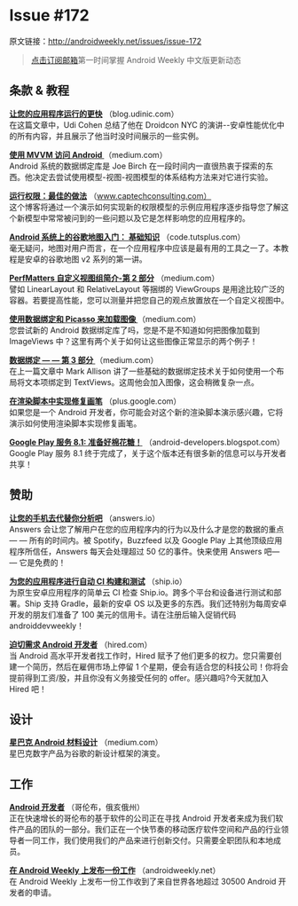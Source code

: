 # Issue #172

>
原文链接：<http://androidweekly.net/issues/issue-172>

> [点击订阅邮箱](http://tinyletter.com/androidweeklycn)第一时间掌握 Android Weekly 中文版更新动态

## 条款 & 教程

**[让您的应用程序运行的更快](http://blog.udinic.com/2015/09/15/speed-up-your-app)**
（blog.udinic.com）  
在这篇文章中，Udi Cohen 总结了他在 Droidcon NYC 的演讲--安卓性能优化中的所有内容，并且展示了他当时没时间展示的一些实例。

**[使用 MVVM 访问 Android ](https://medium.com/ribot-labs/approaching-android-with-mvvm-8ceec02d5442)**
（medium.com）  
Android 系统的数据绑定库是 Joe Birch 在一段时间内一直很热衷于探索的东西。他决定去尝试使用模型-视图-视图模型的体系结构方法来对它进行实验。

**[运行权限：最佳的做法](http://www.captechconsulting.com/blogs/runtime-permissions-best-practices-and-how-to-gracefully-handle-permission-removal)**
（www.captechconsulting.com）  
这个博客将通过一个演示如何实现新的权限模型的示例应用程序逐步指导您了解这个新模型中常常被问到的一些问题以及它是怎样影响您的应用程序的。

**[Android 系统上的谷歌地图入门： 基础知识](http://code.tutsplus.com/tutorials/getting-started-with-google-maps-for-android-basics--cms-24635)**
（code.tutsplus.com）  
毫无疑问，地图对用户而言，在一个应用程序中应该是最有用的工具之一了。本教程是安卓的谷歌地图 v2 系列的第一讲。

**[PerfMatters 自定义视图组简介-第 2 部分](https://medium.com/android-news/perfmatters-introduction-to-custom-viewgroups-to-improve-performance-part-2-f14fbcd47c)**
（medium.com）  
譬如 LinearLayout 和 RelativeLayout 等捆绑的 ViewGroups 是用途比较广泛的容器。若要提高性能，您可以测量并把您自己的观点放置放在一个自定义视图中。

**[使用数据绑定和 Picasso 来加载图像 ](https://medium.com/@ivanc/loading-images-with-data-binding-and-picasso-555dad683fdc)**
（medium.com）  
您尝试新的 Android 数据绑定库了吗，您是不是不知道如何把图像加载到 ImageViews 中？这里有两个关于如何让这些图像正常显示的两个例子！

**[数据绑定 — — 第 3 部分 ](https://medium.com/@ivanc/loading-images-with-data-binding-and-picasso-555dad683fdc)**
（medium.com）  
在上一篇文章中 Mark Allison 讲了一些基础的数据绑定技术关于如何使用一个布局将文本项绑定到 TextViews。这周他会加入图像，这会稍微复杂一点。

**[在渲染脚本中实现修复画笔](https://plus.google.com/+RomainGuy/posts/M3ueUxUpBs1)**
（plus.google.com）  
如果您是一个 Android 开发者，你可能会对这个新的渲染脚本演示感兴趣，它将演示如何使用渲染脚本实现修复画笔。

**[Google Play 服务 8.1: 准备好棉花糖！](http://android-developers.blogspot.com/2015/09/google-play-services-81-get-ready-for.html)**
（android-developers.blogspot.com）  
Google Play 服务 8.1 终于完成了，关于这个版本还有很多新的信息可以与开发者共享！

## 赞助

**[让您的手机去代替你分析吧](https://answers.io/?utm_source=sponsor&utm_medium=androidweekly&utm_campaign=androidweekly_9.13.2015&utm_content=sponsor_link)**
（answers.io）  
Answers 会让您了解用户在您的应用程序内的行为以及什么才是您的数据的重点 — — 所有的时间内。被 Spotify，Buzzfeed 以及 Google Play 上其他顶级应用程序所信任，Answers 每天会处理超过 50 亿的事件。快来使用 Answers 吧— — 它是免费的！

**[为您的应用程序进行自动 CI 构建和测试](https://ship.io/landing/?utm_source=androiddevweekly)**
（ship.io）  
为原生安卓应用程序的简单云 CI 检查 Ship.io。跨多个平台和设备进行测试和部署。Ship 支持 Gradle，最新的安卓 OS 以及更多的东西。我们还特别为每周安卓开发的朋友们准备了 100 美元的信用卡。请在注册后输入促销代码 androiddevweekly！

**[迫切需求 Android 开发者](http://hired.com/?utm_source=newsletters&utm_medium=androidweekly&utm_campaign=n-q3_15-androidweeklyspons)**
（hired.com）  
当 Android 高水平开发者找工作时，Hired 赋予了他们更多的权力。您只需要创建一个简历，然后在雇佣市场上停留 1 个星期，便会有适合您的科技公司！你将会提前得到工资/股，并且你没有义务接受任何的 offer。感兴趣吗?今天就加入 Hired 吧！

## 设计

**[星巴克 Android 材料设计](https://medium.com/android-news/starbucks-android-material-design-142e2c43feb )**
（medium.com）  
星巴克数字产品为谷歌的新设计框架的演变。

## 工作

**[Android 开发者](http://columbus.craigslist.org/web/5216365723.html)**
（哥伦布，俄亥俄州）  
正在快速增长的哥伦布的基于软件的公司正在寻找 Android 开发者来成为我们软件产品的团队的一部分。我们正在一个快节奏的移动医疗软件空间和产品的行业领导者一同工作，我们使用我们的产品来进行创新交付。只需要全职团队和本地成员。

**[在 Android Weekly 上发布一份工作](http://androidweekly.net/jobs/new)**
（androidweekly.net）  
在 Android Weekly 上发布一份工作收到了来自世界各地超过 30500 Android 开发者的申请。




